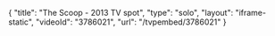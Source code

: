 {
    "title": "The Scoop - 2013 TV spot",
    "type": "solo",
    "layout": "iframe-static",
    "videoId": "3786021",
    "url": "\/tvpembed\/3786021"
}